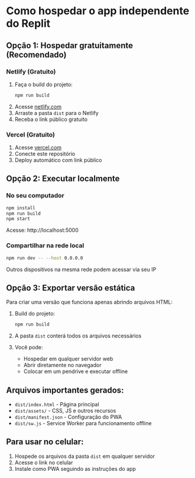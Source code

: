 # Como hospedar o app independente do Replit

## Opção 1: Hospedar gratuitamente (Recomendado)

### Netlify (Gratuito)
1. Faça o build do projeto:
   ```bash
   npm run build
   ```
2. Acesse [netlify.com](https://netlify.com)
3. Arraste a pasta `dist` para o Netlify
4. Receba o link público gratuito

### Vercel (Gratuito)
1. Acesse [vercel.com](https://vercel.com)
2. Conecte este repositório
3. Deploy automático com link público

## Opção 2: Executar localmente

### No seu computador
```bash
npm install
npm run build
npm start
```
Acesse: http://localhost:5000

### Compartilhar na rede local
```bash
npm run dev -- --host 0.0.0.0
```
Outros dispositivos na mesma rede podem acessar via seu IP

## Opção 3: Exportar versão estática

Para criar uma versão que funciona apenas abrindo arquivos HTML:

1. Build do projeto:
   ```bash
   npm run build
   ```

2. A pasta `dist` conterá todos os arquivos necessários

3. Você pode:
   - Hospedar em qualquer servidor web
   - Abrir diretamente no navegador
   - Colocar em um pendrive e executar offline

## Arquivos importantes gerados:
- `dist/index.html` - Página principal
- `dist/assets/` - CSS, JS e outros recursos
- `dist/manifest.json` - Configuração do PWA
- `dist/sw.js` - Service Worker para funcionamento offline

## Para usar no celular:
1. Hospede os arquivos da pasta `dist` em qualquer servidor
2. Acesse o link no celular
3. Instale como PWA seguindo as instruções do app